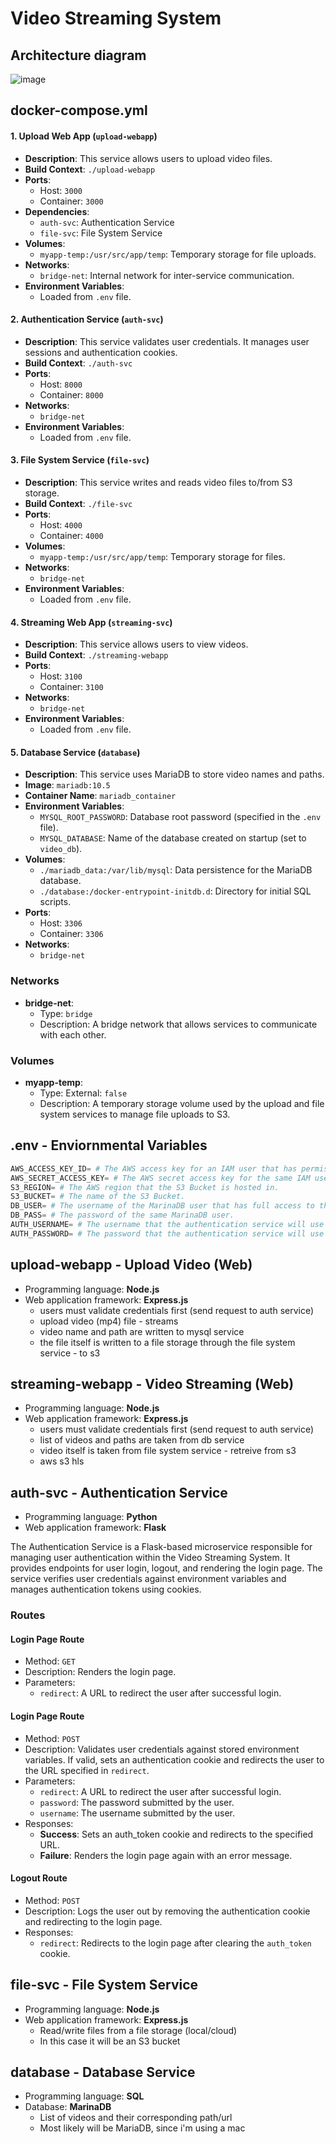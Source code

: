 # Video Streaming System

## Architecture diagram
![image](https://github.com/user-attachments/assets/01ea6876-c67e-4f9f-8e5f-7c794bc7433f)

## docker-compose.yml
#### 1. Upload Web App (`upload-webapp`)

- **Description**: This service allows users to upload video files.
- **Build Context**: `./upload-webapp`
- **Ports**: 
  - Host: `3000`
  - Container: `3000`
- **Dependencies**: 
  - `auth-svc`: Authentication Service
  - `file-svc`: File System Service
- **Volumes**: 
  - `myapp-temp:/usr/src/app/temp`: Temporary storage for file uploads.
- **Networks**: 
  - `bridge-net`: Internal network for inter-service communication.
- **Environment Variables**: 
  - Loaded from `.env` file.

#### 2. Authentication Service (`auth-svc`)

- **Description**: This service validates user credentials. It manages user sessions and authentication cookies.
- **Build Context**: `./auth-svc`
- **Ports**: 
  - Host: `8000`
  - Container: `8000`
- **Networks**: 
  - `bridge-net`
- **Environment Variables**: 
  - Loaded from `.env` file.

#### 3. File System Service (`file-svc`)

- **Description**: This service writes and reads video files to/from S3 storage. 
- **Build Context**: `./file-svc`
- **Ports**: 
  - Host: `4000`
  - Container: `4000`
- **Volumes**: 
  - `myapp-temp:/usr/src/app/temp`: Temporary storage for files.
- **Networks**: 
  - `bridge-net`
- **Environment Variables**: 
  - Loaded from `.env` file.

#### 4. Streaming Web App (`streaming-svc`)

- **Description**: This service allows users to view videos.
- **Build Context**: `./streaming-webapp`
- **Ports**: 
  - Host: `3100`
  - Container: `3100`
- **Networks**: 
  - `bridge-net`
- **Environment Variables**: 
  - Loaded from `.env` file.

#### 5. Database Service (`database`)

- **Description**: This service uses MariaDB to store video names and paths.
- **Image**: `mariadb:10.5`
- **Container Name**: `mariadb_container`
- **Environment Variables**:
  - `MYSQL_ROOT_PASSWORD`: Database root password (specified in the `.env` file).
  - `MYSQL_DATABASE`: Name of the database created on startup (set to `video_db`).
- **Volumes**: 
  - `./mariadb_data:/var/lib/mysql`: Data persistence for the MariaDB database.
  - `./database:/docker-entrypoint-initdb.d`: Directory for initial SQL scripts.
- **Ports**: 
  - Host: `3306`
  - Container: `3306`
- **Networks**: 
  - `bridge-net`

### Networks

- **bridge-net**: 
  - Type: `bridge`
  - Description: A bridge network that allows services to communicate with each other.

### Volumes

- **myapp-temp**: 
  - Type: External: `false`
  - Description: A temporary storage volume used by the upload and file system services to manage file uploads to S3.

## .env - Enviornmental Variables
```python
AWS_ACCESS_KEY_ID= # The AWS access key for an IAM user that has permissions to upload and download files from the S3 Bucket.
AWS_SECRET_ACCESS_KEY= # The AWS secret access key for the same IAM user.
S3_REGION= # The AWS region that the S3 Bucket is hosted in.
S3_BUCKET= # The name of the S3 Bucket.
DB_USER= # The username of the MarinaDB user that has full access to the "videos" table in the database.
DB_PASS= # The password of the same MarinaDB user.
AUTH_USERNAME= # The username that the authentication service will use to authenticate users.
AUTH_PASSWORD= # The password that the authentication service will use to authenticate users.
```

## upload-webapp - Upload Video (Web)
- Programming language: **Node.js**
- Web application framework: **Express.js**
    - users must validate credentials first (send request to auth service)
    - upload video (mp4) file - streams
    - video name and path are written to mysql service
    - the file itself is written to a file storage through the file system service - to s3

## streaming-webapp - Video Streaming (Web)
- Programming language: **Node.js**
- Web application framework: **Express.js**
    - users must validate credentials first (send request to auth service)
    - list of videos and paths are taken from db service 
    - video itself is taken from file system service - retreive from s3
    - aws s3 hls

## auth-svc - Authentication Service
- Programming language: **Python**
- Web application framework: **Flask**

The Authentication Service is a Flask-based microservice responsible for managing user authentication within the Video Streaming System. It provides endpoints for user login, logout, and rendering the login page. The service verifies user credentials against environment variables and manages authentication tokens using cookies.

### Routes
#### Login Page Route
- Method: `GET`
- Description: Renders the login page.
- Parameters:
    - `redirect`: A URL to redirect the user after successful login.

#### Login Page Route
- Method: `POST`
- Description: Validates user credentials against stored environment variables. If valid, sets an authentication cookie and redirects the user to the URL specified in `redirect`.
- Parameters:
    - `redirect`: A URL to redirect the user after successful login.
    - `password`: The password submitted by the user.
    - `username`: The username submitted by the user.
- Responses:
    - **Success**: Sets an auth_token cookie and redirects to the specified URL.
    - **Failure**: Renders the login page again with an error message.

#### Logout Route
- Method: `POST`
- Description: Logs the user out by removing the authentication cookie and redirecting to the login page.
- Responses:
    - `redirect`: Redirects to the login page after clearing the `auth_token` cookie.


## file-svc - File System Service
- Programming language: **Node.js**
- Web application framework: **Express.js**
    - Read/write files from a file storage (local/cloud)
    - In this case it will be an S3 bucket

## database - Database Service
- Programming language: **SQL**
- Database: **MarinaDB**
    - List of videos and their corresponding path/url
    - Most likely will be MariaDB, since i'm using a mac
